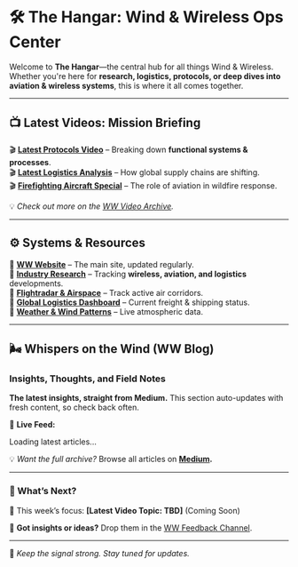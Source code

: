 # 🛠️ The Hangar: Wind & Wireless Ops Center  

Welcome to **The Hangar**—the central hub for all things Wind & Wireless. Whether you're here for **research, logistics, protocols, or deep dives into aviation & wireless systems**, this is where it all comes together.  

---

## **📺 Latest Videos: Mission Briefing**  
🎬 **[Latest Protocols Video](#)** – Breaking down **functional systems & processes**.  
🎬 **[Latest Logistics Analysis](#)** – How global supply chains are shifting.  
🎬 **[Firefighting Aircraft Special](#)** – The role of aviation in wildfire response.  

💡 *Check out more on the [WW Video Archive](#).*  

---

## **⚙️ Systems & Resources**  
🔹 **[WW Website](#)** – The main site, updated regularly.  
🔹 **[Industry Research](#)** – Tracking **wireless, aviation, and logistics** developments.  
🔹 **[Flightradar & Airspace](#)** – Track active air corridors.  
🔹 **[Global Logistics Dashboard](#)** – Current freight & shipping status.  
🔹 **[Weather & Wind Patterns](#)** – Live atmospheric data.  

---

## **🌬️ Whispers on the Wind (WW Blog)**  
### **Insights, Thoughts, and Field Notes**  

**The latest insights, straight from Medium.** This section auto-updates with fresh content, so check back often.  

📢 **Live Feed:**  

<div id="whispers-feed">Loading latest articles...</div>

<script>
  async function loadRSS() {
    const response = await fetch('https://api.rss2json.com/v1/api.json?rss_url=https://medium.com/feed/@ekwedar');
    const data = await response.json();

    let output = '<ul>';
    data.items.slice(0, 5).forEach(item => {
      output += `<li><a href="${item.link}" target="_blank">${item.title}</a> – ${new Date(item.pubDate).toLocaleDateString()}</li>`;
    });
    output += '</ul>';

    document.getElementById('whispers-feed').innerHTML = output;
  }

  window.onload = loadRSS;
</script>

💡 *Want the full archive?* Browse all articles on **[Medium](https://medium.com/@ekwedar).**  

---

### **📢 What’s Next?**  
🚀 This week’s focus: **[Latest Video Topic: TBD]** (Coming Soon)  

📩 **Got insights or ideas?** Drop them in the [WW Feedback Channel](#).  

---  

🔗 *Keep the signal strong. Stay tuned for updates.*  
